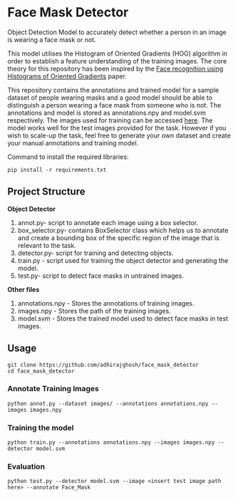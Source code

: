 # Face Mask Detector
Object Detection Model to accurately detect whether a person in an image is wearing a face mask or not.

This model utilises the Histogram of Oriented Gradients (HOG) algorithm in order to establish a feature understanding of the training images. The core theory for this repository has been inspired by the [Face recognition using Histograms of Oriented Gradients](https://d1wqtxts1xzle7.cloudfront.net/42736520/5419ded60cf203f155ae1415.pdf?1455645353=&response-content-disposition=inline%3B+filename%3DFace_recognition_using_Histograms_of_Ori.pdf&Expires=1606743825&Signature=Y3~wag6VlICGOKV7jrUVJQxxoI-xrPkpqbc8ENunMqMNze8mjC7gX4J6XMJO6jOzGMXcH-yGlM1IUE8zseoVSMMtUumOcAmKmZjP5RIpwkVKtVWl0~RynppPZICM3ijFfIkjCiQE~yvGP6hjjbDL-7-sTkD6If6EqGr2eoNX7SIh0JHX12sy5W82p9ZeMf3SV8sp8MbEu7azrefRJ4kvo7wvhQAFe3VeCVDOR08Dk9cCEJFEbTXaDBHNdKUZSin0v18b0hxZnDnSlKa2yDbibETrRmoqnIj8RxTwR0d8vTSREvr6xicK1m~WMVYLp3QdhwlPA1zJ8GJ-QaceFOxgkQ__&Key-Pair-Id=APKAJLOHF5GGSLRBV4ZA) paper. 

This repository contains the annotations and trained model for a sample dataset of people wearing masks and a good model should be able to distinguish a person wearing a face mask from someone who is not. The annotations and model is stored as annotations.npy and model.svm respectively. The images used for training can be accessed [here](https://drive.google.com/drive/folders/1TKa_WhWxJL9Cvr4rh2sKiPhJWf5oUuhj?usp=sharing). The model works well for the test images provided for the task. However if you wish to scale-up the task, feel free to generate your own dataset and create your manual annotations and training model.


Command to install the required libraries:

 	pip install -r requirements.txt  

## Project Structure
**Object Detector**

1. annot.py- script to annotate each image using a box selector.
2. box_selector.py- contains BoxSelector class which helps us to annotate and create a bounding box of the specific region of the image that is relevant to the task.
3. detector.py- script for training and detecting objects.
4. train.py - script used for training the object detector and generating the model.
5. test.py- script to detect face masks in untrained images.

**Other files**
1. annotations.npy - Stores the annotations of training images.
2. images.npy - Stores the path of the training images.
3. model.svm - Stores the trained model used to detect face masks in test images.

## Usage

    git clone https://github.com/adhirajghosh/face_mask_detector
    cd face_mask_detector
    
### Annotate Training Images
    python annot.py --dataset images/ --annotations annotations.npy --images images.npy

### Training the model
    python train.py --annotations annotations.npy --images images.npy --detector model.svm
    
### Evaluation
    python test.py --detector model.svm --image <insert test image path here> --annotate Face_Mask

